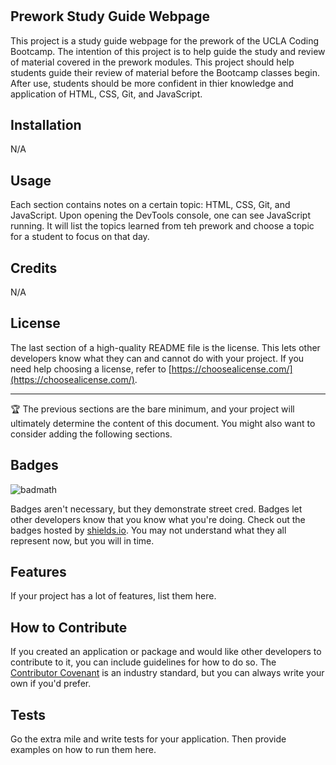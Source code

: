 # <prework-study-guide>

## Prework Study Guide Webpage

This project is a study guide webpage for the prework of the UCLA Coding Bootcamp. The intention of this project is to help guide the study and review of material covered in the prework modules. This project should help students guide their review of material before the Bootcamp classes begin. After use, students should be more confident in thier knowledge and application of HTML, CSS, Git, and JavaScript.

## Installation

N/A

## Usage

Each section contains notes on a certain topic: HTML, CSS, Git, and JavaScript. Upon opening the DevTools console, one can see JavaScript running. It will list the topics learned from teh prework and choose a topic for a student to focus on that day. 

## Credits

N/A

## License

The last section of a high-quality README file is the license. This lets other developers know what they can and cannot do with your project. If you need help choosing a license, refer to [https://choosealicense.com/](https://choosealicense.com/).

---

🏆 The previous sections are the bare minimum, and your project will ultimately determine the content of this document. You might also want to consider adding the following sections.

## Badges

![badmath](https://img.shields.io/github/languages/top/nielsenjared/badmath)

Badges aren't necessary, but they demonstrate street cred. Badges let other developers know that you know what you're doing. Check out the badges hosted by [shields.io](https://shields.io/). You may not understand what they all represent now, but you will in time.

## Features

If your project has a lot of features, list them here.

## How to Contribute

If you created an application or package and would like other developers to contribute to it, you can include guidelines for how to do so. The [Contributor Covenant](https://www.contributor-covenant.org/) is an industry standard, but you can always write your own if you'd prefer.

## Tests

Go the extra mile and write tests for your application. Then provide examples on how to run them here.